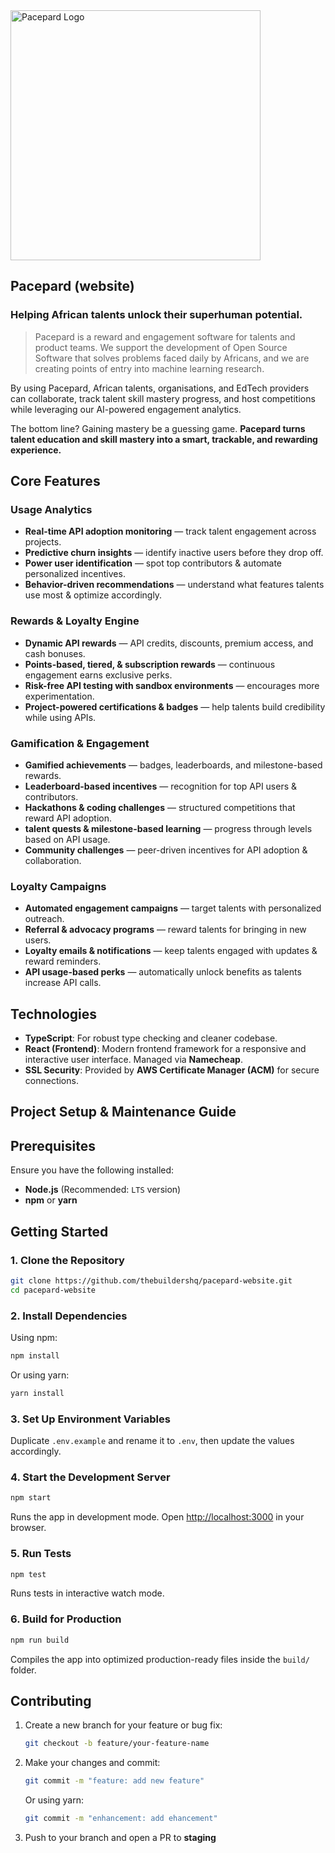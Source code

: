 
<img src="/blocks/pacepard.svg" alt="Pacepard Logo" width="400">

## Pacepard (website)

### Helping African talents unlock their superhuman potential.

> Pacepard is a reward and engagement software for talents and product teams.  We support the development of Open Source Software that solves problems faced daily by Africans, and we are creating points of entry into machine learning research.

By using Pacepard, African talents, organisations, and EdTech providers can collaborate, track talent skill mastery progress, and host competitions while leveraging our AI-powered engagement analytics.


The bottom line? Gaining mastery be a guessing game. **Pacepard turns talent education and skill mastery into a smart, trackable, and rewarding experience.**


## Core Features

### Usage Analytics

- **Real-time API adoption monitoring** — track talent engagement across projects.  
- **Predictive churn insights** — identify inactive users before they drop off.  
- **Power user identification** — spot top contributors & automate personalized incentives.  
- **Behavior-driven recommendations** — understand what features talents use most & optimize accordingly.  

### Rewards & Loyalty Engine

- **Dynamic API rewards** — API credits, discounts, premium access, and cash bonuses.  
- **Points-based, tiered, & subscription rewards** — continuous engagement earns exclusive perks.  
- **Risk-free API testing with sandbox environments** — encourages more experimentation.  
- **Project-powered certifications & badges** — help talents build credibility while using APIs.  

### Gamification & Engagement

- **Gamified achievements** — badges, leaderboards, and milestone-based rewards.  
- **Leaderboard-based incentives** — recognition for top API users & contributors.  
- **Hackathons & coding challenges** — structured competitions that reward API adoption.  
- **talent quests & milestone-based learning** — progress through levels based on API usage.  
- **Community challenges** — peer-driven incentives for API adoption & collaboration.  

### Loyalty Campaigns

- **Automated engagement campaigns** — target talents with personalized outreach.  
- **Referral & advocacy programs** — reward talents for bringing in new users.  
- **Loyalty emails & notifications** — keep talents engaged with updates & reward reminders.  
- **API usage-based perks** — automatically unlock benefits as talents increase API calls.  


## Technologies

- **TypeScript**: For robust type checking and cleaner codebase.
- **React (Frontend)**: Modern frontend framework for a responsive and interactive user interface.
Managed via **Namecheap**.  
- **SSL Security**: Provided by **AWS Certificate Manager (ACM)** for secure connections.  


## Project Setup & Maintenance Guide

## Prerequisites  
Ensure you have the following installed:  
- **Node.js** (Recommended: `LTS` version)  
- **npm** or **yarn**  

## Getting Started  

### 1. Clone the Repository  
```sh
git clone https://github.com/thebuildershq/pacepard-website.git
cd pacepard-website
```

### 2. Install Dependencies  
Using npm:  
```sh
npm install
```
Or using yarn:  
```sh
yarn install
```

### 3. Set Up Environment Variables  
Duplicate `.env.example` and rename it to `.env`, then update the values accordingly.  

### 4. Start the Development Server  
```sh
npm start
```
Runs the app in development mode. Open [http://localhost:3000](http://localhost:3000) in your browser.  

### 5. Run Tests  
```sh
npm test
```
Runs tests in interactive watch mode.  

### 6. Build for Production  
```sh
npm run build
```
Compiles the app into optimized production-ready files inside the `build/` folder.  

 
## Contributing  
1. Create a new branch for your feature or bug fix:  
   ```sh
   git checkout -b feature/your-feature-name
   ```
2. Make your changes and commit:  
   ```sh
   git commit -m "feature: add new feature"
   ```
   Or using yarn:  
    ```sh
    git commit -m "enhancement: add ehancement"
    ```
3. Push to your branch and open a PR to **staging**